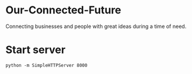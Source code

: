 # Our-Connected-Future
Connecting businesses and people with great ideas during a time of need.

# Start server
`python -m SimpleHTTPServer 8000`
